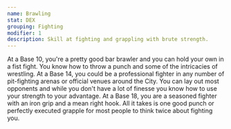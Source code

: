 ```yaml
---
name: Brawling
stat: DEX
grouping: Fighting
modifier: 1
description: Skill at fighting and grappling with brute strength.
---
```


At a Base 10, you're a pretty good bar brawler and
you can hold your own in a fist fight. You know how to
throw a punch and some of the intricacies of wrestling.
At a Base 14, you could be a professional fighter in
any number of pit-fighting arenas or official venues
around the City. You can lay out most opponents and
while you don't have a lot of finesse you know how
to use your strength to your advantage. At a Base
18, you are a seasoned fighter with an iron grip and
a mean right hook. All it takes is one good punch or
perfectly executed grapple for most people to think
twice about fighting you.
